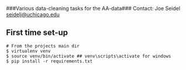 ###Various data-cleaning tasks for the AA-data###
Contact: Joe Seidel seidelj@uchicago.edu

## First time set-up ##
	# From the projects main dir
	$ virtualenv venv
	$ source venv/bin/activate ## venv\scripts\activate for windows
	$ pip install -r requirements.txt
